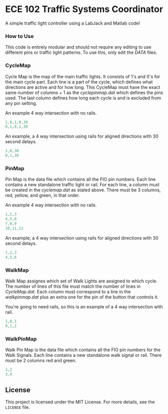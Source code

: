 # ECE 102 Traffic Systems Coordinator

A simple traffic light controller using a LabJack and Matlab code!

### How to Use

This code is entirely modular and should not require any editing to use different pins or traffic light patterns. To use this, only edit the *DATA* files.

### CycleMap
Cycle Map is the map of the main traffic lights. It consists of 1's and 0's for the main cycle part. Each line is a part of the cycle, which defines what directions are active and for how long. This CycleMap must have the exact same number of columns + 1 as the *cyclepinmap.dat* which defines the pins used. The last column defines how long each cycle is and is excluded from any pin setting.

An example 4 way intersection with no rails.
```matlab
1,0,1,0,30
0,1,0,1,30
```
An example, a 4 way intersection using rails for aligned directions with 30 second delays.
```matlab
1,0,30
0,1,30
```

### PinMap
Pin Map is the data file which contains all the FIO pin numbers. Each line contains a new standalone traffic light or rail. For each line, a column must be created in the *cyclemap.dat* as stated above. There must be 3 columns, red, yellow, and green, in that order.

An example 4 way intersection with no rails.
```matlab
1,2,3
4,5,6
7,8,9
10,11,12
```
An example, a 4 way intersection using rails for aligned directions with 30 second delays.
```matlab
1,2,3
4,5,6
```

### WalkMap
Walk Map assignes which set of Walk Lights are assigned to which cycle. The number of lines of this file must match the number of lines in *CycleMap.dat*. Each column must correspond to a line in the *walkpinmap.dat* plus an extra one for the pin of the button that controls it.

You're going to need rails, so this is an example of a 4 way intersection with rail.
```matlab
1,0,1
0,1,2
```

### WalkPinMap
Walk Pin Map is the data file which contains all the FIO pin numbers for the Walk Signals. Each line contains a new standalone walk signal or rail. There must be 2 columns red and green.

```matlab
1,2
3,4
```

## License

This project is licensed under the MIT License. For more details, see the `LICENSE` file.
